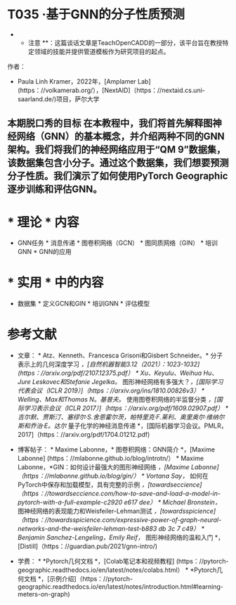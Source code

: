 # T035 ·基于GNN的分子性质预测

* * 注意 **：这篇谈话文章是TeachOpenCADD的一部分，该平台旨在教授特定领域的技能并提供管道模板作为研究项目的起点。

作者：

* Paula Linh Kramer，2022年，[Amplamer Lab] (https：//volkamerab.org/），[NextAID]（https：//nextaid.cs.uni-saarland.de/)项目，萨尔大学

 ## 本期脱口秀的目标 在本教程中，我们将首先解释图神经网络（GNN）的基本概念，并介绍两种不同的GNN架构。我们将我们的神经网络应用于“QM 9”数据集，该数据集包含小分子。通过这个数据集，我们想要预测分子性质。我们演示了如何使用PyTorch Geographic逐步训练和评估GNN。

 # * 理论 * 内容

* GNN任务 * 消息传递 * 图卷积网络（GCN） * 图同质网络（GIN） * 培训GNN * GNN的应用

 # * 实用 * 中的内容

* 数据集 * 定义GCN和GIN * 培训GNN * 评估模型

 # 参考文献

* 文章： * Atz、Kenneth、Francesca Grisoni和Gisbert Schneider。* 分子表示上的几何深度学习 *，[自然机器智能3.12（2021）：1023-1032] (https：//arxiv.org/pdf/2107.12375.pdf） * Xu、Keyulu、Weihua Hu、Jure Leskovec和Stefanie Jegelka。* 图形神经网络有多强大？*，[国际学习代表会议（ICLR 2019）]（https：//arxiv.org/ins/1810.00826v3） * Welling、Max和Thomas N。基普夫。* 使用图卷积网络的半监督分类 *，[国际学习表示会议（ICLR 2017）]（https：//arxiv.org/pdf/1609.02907.pdf） * 吉尔默、贾斯汀、塞缪尔·S.舍恩霍尔茨，帕特里克·F.莱利、奥里奥尔·维纳尔斯和乔治·E。达尔* 量子化学的神经消息传递 *，[国际机器学习会议。PMLR，2017]（https：//arxiv.org/pdf/1704.01212.pdf)

* 博客帖子： * Maxime Labonne，* 图卷积网络：GNN简介 *，[Maxime Labonne] (https：//mlabonne.github.io/blog/introtn/） * Maxime Labonne，*GIN：如何设计最强大的图形神经网络 *，[Maxime Labonne]（https：//mlabonne.github.io/blog/gin/） * Vortana Say，* 如何在PyTorch中保存和加载模型，具有完整的示例 *，[towardseccience]（https：//towardseccience.com/how-to-save-and-load-a-model-in-pytorch-with-a-full-example-c2920 e617 dee） * Michael Bronstein，* 图神经网络的表现能力和Weisfeiler-Lehman测试 *，[towardsspicience]（https：//towardsspicience.com/expressive-power-of-graph-neural-networks-and-the-weisfeiler-lehman-test-b883 db 3c 7 c49） * Benjamin Sanchez-Lengeling，Emily Reif，* 图形神经网络的温和入门 *，[Distill]（https：//guardian.pub/2021/gnn-intro/)

* 学费： * *Pytorch几何文档 *，[Colab笔记本和视频教程] (https：//pytorch-geographic.readthedocs.io/en/latest/notes/colabs.html） * *Pytorch几何文档 *，[示例介绍]（https：//pytorch-geographic.readthedocs.io/en/latest/notes/introduction.html#learning-meters-on-graph) 